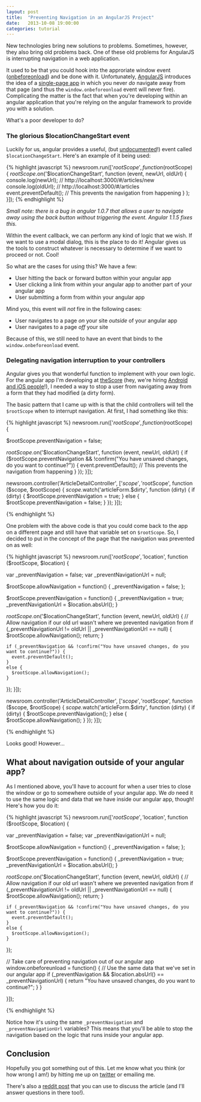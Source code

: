 ```yaml
---
layout: post
title:  "Preventing Navigation in an AngularJS Project"
date:   2013-10-08 19:00:00
categories: tutorial
---
```


New technologies bring new solutions to problems. Sometimes, however, they also bring old problems back. One of these old problems for AngularJS is interrupting navigation in a web application.

It used to be that you could hook into the approriate window event ([onbeforeonload](https://developer.mozilla.org/en-US/docs/Web/API/window.onbeforeunload)) and be done with it. Unfortunately, [AngularJS](http://angularjs.org/) introduces the idea of a [single-page app](http://en.wikipedia.org/wiki/Single-page_application) in which you never *do* navigate away from that page (and thus the `window.onbeforeonload` event will never fire). Complicating the matter is the fact that when you're developing within an angular application that you're relying on the angular framework to provide you with a solution.

What's a poor developer to do?

### The glorious $locationChangeStart event

Luckily for us, angular provides a useful, (but [undocumented](https://github.com/angular/angular.js/issues/1569)!) event called `$locationChangeStart`. Here's an example of it being used:

{% highlight javascript %}
newsroom.run(['$rootScope', function ($rootScope) {
  $rootScope.$on('$locationChangeStart', function (event, newUrl, oldUrl) {
        console.log(newUrl); // http://localhost:3000/#/articles/new
        console.log(oldUrl); // http://localhost:3000/#/articles 
        event.preventDefault(); // This prevents the navigation from happening
      }
    );
  }]);
{% endhighlight %}

*Small note: there is a bug in angular 1.0.7 that allows a user to navigate away using the back button without triggering the event. Angular 1.1.5 fixes this.*

Within the event callback, we can perform any kind of logic that we wish. If we want to use a modal dialog, this is the place to do it! Angular gives us the tools to construct whatever is necessary to determine if we want to proceed or not. Cool!

So what are the cases for using this? We have a few:

* User hitting the back or forward button within your angular app
* User clicking a link from within your angular app to another part of your angular app
* User submitting a form from within your angular app

Mind you, this event will *not* fire in the following cases:

* User navigates to a page *on* your site *outside* of your angular app
* User navigates to a page *off* your site

Because of this, we still need to have an event that binds to the `window.onbeforeonload` event.

### Delegating navigation interruption to your controllers

Angular gives you that wonderful function to implement with your own logic. For the angular app I'm developing at [theScore](http://thescore.com) (hey, we're hiring [Android and iOS people](http://www.linkedin.com/company/thescore-inc-/jobs?trk=careers_promo_module_see_jobs)!), I needed a way to stop a user from navigating away from a form that they had modified (a dirty form).

The basic pattern that I came up with is that the child controllers will tell the `$rootScope` when to interrupt navigation. At first, I had something like this:

{% highlight javascript %}
newsroom.run(['$rootScope', function ($rootScope) {

  $rootScope.preventNavigation = false;

  $rootScope.$on('$locationChangeStart', function (event, newUrl, oldUrl) {
    if ($rootScope.preventNavigation && !confirm("You have unsaved changes, do you want to continue?")) {
      event.preventDefault(); // This prevents the navigation from happening
    }
  });
}]);


newsroom.controller('ArticleDetailController', ['$scope', '$rootScope', function ($scope, $rootScope) {
  $scope.$watch('articleForm.$dirty', function (dirty) {
    if (dirty) {
      $rootScope.preventNavigation = true;
    }
    else {
      $rootScope.preventNavigation = false;
    }
  });
}]);


{% endhighlight %}

One problem with the above code is that you could come back to the app on a different page and still have that variable set on `$rootScope`. So, I decided to put in the concept of the page that the navigation was prevented on as well:

{% highlight javascript %}
newsroom.run(['$rootScope', '$location', function ($rootScope, $location) {

  var _preventNavigation = false;
  var _preventNavigationUrl = null;

  $rootScope.allowNavigation = function() {
    _preventNavigation = false;
  };

  $rootScope.preventNavigation = function() {
    _preventNavigation = true;
    _preventNavigationUrl = $location.absUrl();
  }

  $rootScope.$on('$locationChangeStart', function (event, newUrl, oldUrl) {
    // Allow navigation if our old url wasn't where we prevented navigation from
    if (_preventNavigationUrl != oldUrl || _preventNavigationUrl == null) {
      $rootScope.allowNavigation();
      return;
    }

    if (_preventNavigation && !confirm("You have unsaved changes, do you want to continue?")) {
      event.preventDefault();
    }
    else {
      $rootScope.allowNavigation();
    }
  });
}]);


newsroom.controller('ArticleDetailController', ['$scope', '$rootScope', function ($scope, $rootScope) {
  $scope.$watch('articleForm.$dirty', function (dirty) {
    if (dirty) {
      $rootScope.preventNavigation();
    }
    else {
      $rootScope.allowNavigation();
    }
  });
}]);

{% endhighlight %}

Looks good! However...

## What about navigation outside of your angular app?

As I mentioned above, you'll have to account for when a user tries to close the window or go to somewhere outside of your angular app. We *do* need it to use the same logic and data that we have inside our angular app, though! Here's how you do it:


{% highlight javascript %}
newsroom.run(['$rootScope', '$location', function ($rootScope, $location) {

  var _preventNavigation = false;
  var _preventNavigationUrl = null;

  $rootScope.allowNavigation = function() {
    _preventNavigation = false;
  };

  $rootScope.preventNavigation = function() {
    _preventNavigation = true;
    _preventNavigationUrl = $location.absUrl();
  }

  $rootScope.$on('$locationChangeStart', function (event, newUrl, oldUrl) {
    // Allow navigation if our old url wasn't where we prevented navigation from
    if (_preventNavigationUrl != oldUrl || _preventNavigationUrl == null) {
      $rootScope.allowNavigation();
      return;
    }

    if (_preventNavigation && !confirm("You have unsaved changes, do you want to continue?")) {
      event.preventDefault();
    }
    else {
      $rootScope.allowNavigation();
    }
  });

  // Take care of preventing navigation out of our angular app
  window.onbeforeunload = function() {
    // Use the same data that we've set in our angular app
    if (_preventNavigation && $location.absUrl() == _preventNavigationUrl) {
      return "You have unsaved changes, do you want to continue?";
    }
  }

}]);

{% endhighlight %}

Notice how it's using the same `_preventNavigation` and `_preventNavigationUrl` variables? This means that you'll be able to stop the navigation based on the logic that runs inside your angular app.

## Conclusion

Hopefully you got something out of this. Let me know what you think (or how wrong I am!) by hitting me up on [twitter](https://twitter.com/Nitrodist) or emailing me.

There's also a [reddit post](http://markcampbell.me/tutorial/2013/10/08/preventing-navigation-in-an-angularjs-project.html) that you can use to discuss the article (and I'll answer questions in there too!).
